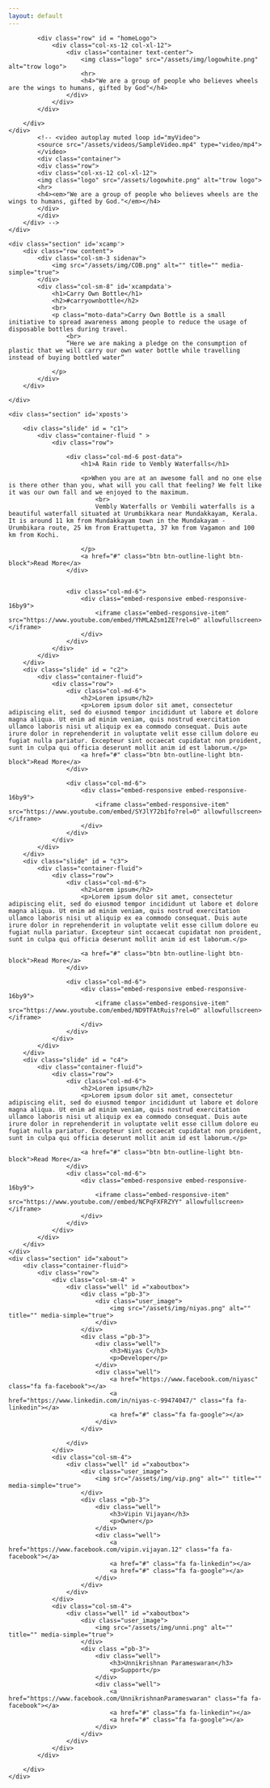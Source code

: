```yaml
---
layout: default
---
```

<div id="loader-container">
	<div class="loader"></div>
</div>
<div id="fullpage">
	<div class="section post-data">
		<div class = "overlayer" id="block2" style="width: 100%; height: 100%;" data-vide-bg="mp4: /assets/videos/cov, webm: /assets/videos/cov,poster: /assets/videos/cover"
		data-vide-options="position: 0% 50%">
		<div class="container-fluid"> 

			<div class="row" id = "homeLogo">
				<div class="col-xs-12 col-xl-12">
					<div class="container text-center">
						<img class="logo" src="/assets/img/logowhite.png" alt="trow logo">
						<hr>
						<h4>"We are a group of people who believes wheels are the wings to humans, gifted by God"</h4>
					</div>
				</div>
			</div>

		</div>
	</div>
			<!-- <video autoplay muted loop id="myVideo">
			<source src="/assets/videos/SampleVideo.mp4" type="video/mp4">
			</video>
			<div class="container">
			<div class="row">
			<div class="col-xs-12 col-xl-12">
			<img class="logo" src="/assets/logowhite.png" alt="trow logo">
			<hr>
			<h4><em>"We are a group of people who believes wheels are the wings to humans, gifted by God."</em></h4>
			</div>
			</div>
		</div> -->
	</div>

	<div class="section" id='xcamp'>
		<div class="row content">
			<div class="col-sm-3 sidenav">
				<img src="/assets/img/COB.png" alt="" title="" media-simple="true">
			</div>
			<div class="col-sm-8" id='xcampdata'>
				<h1>Carry Own Bottle</h1>   
				<h2>#carryownbottle</h2>     
				<br>
				<p class="moto-data">Carry Own Bottle is a small initiative to spread awareness among people to reduce the usage of disposable bottles during travel.
					<br>
					“Here we are making a pledge on the consumption of plastic that we will carry our own water bottle while travelling instead of buying bottled water”

				</p>
			</div>
		</div>

	</div>

	<div class="section" id='xposts'>

		<div class="slide" id = "c1">
			<div class="container-fluid " >
				<div class="row">

					<div class="col-md-6 post-data">
						<h1>A Rain ride to Vembly Waterfalls</h1>

						<p>When you are at an awesome fall and no one else is there other than you, what will you call that feeling? We felt like it was our own fall and we enjoyed to the maximum. 
							<br>
							Vembly Waterfalls or Vembili waterfalls is a beautiful waterfall situated at Urumbikkara near Mundakkayam, Kerala. It is around 11 km from Mundakkayam town in the Mundakayam - Urumbikara route, 25 km from Erattupetta, 37 km from Vagamon and 100 km from Kochi. 

						</p>
						<a href="#" class="btn btn-outline-light btn-block">Read More</a>
					</div>


					<div class="col-md-6">
						<div class="embed-responsive embed-responsive-16by9">
							<iframe class="embed-responsive-item" src="https://www.youtube.com/embed/YhMLAZsm1ZE?rel=0" allowfullscreen></iframe>
						</div>
					</div>
				</div>
			</div>
		</div>
		<div class="slide" id = "c2">
			<div class="container-fluid">
				<div class="row">
					<div class="col-md-6">
						<h2>Lorem ipsum</h2>
						<p>Lorem ipsum dolor sit amet, consectetur adipiscing elit, sed do eiusmod tempor incididunt ut labore et dolore magna aliqua. Ut enim ad minim veniam, quis nostrud exercitation ullamco laboris nisi ut aliquip ex ea commodo consequat. Duis aute irure dolor in reprehenderit in voluptate velit esse cillum dolore eu fugiat nulla pariatur. Excepteur sint occaecat cupidatat non proident, sunt in culpa qui officia deserunt mollit anim id est laborum.</p>
						<a href="#" class="btn btn-outline-light btn-block">Read More</a>
					</div>

					<div class="col-md-6">
						<div class="embed-responsive embed-responsive-16by9">
							<iframe class="embed-responsive-item" src="https://www.youtube.com/embed/SYJlY72b1fo?rel=0" allowfullscreen></iframe>
						</div>
					</div>
				</div>
			</div>
		</div>
		<div class="slide" id = "c3">
			<div class="container-fluid">
				<div class="row">
					<div class="col-md-6">
						<h2>Lorem ipsum</h2>
						<p>Lorem ipsum dolor sit amet, consectetur adipiscing elit, sed do eiusmod tempor incididunt ut labore et dolore magna aliqua. Ut enim ad minim veniam, quis nostrud exercitation ullamco laboris nisi ut aliquip ex ea commodo consequat. Duis aute irure dolor in reprehenderit in voluptate velit esse cillum dolore eu fugiat nulla pariatur. Excepteur sint occaecat cupidatat non proident, sunt in culpa qui officia deserunt mollit anim id est laborum.</p>

						<a href="#" class="btn btn-outline-light btn-block">Read More</a>
					</div>

					<div class="col-md-6">
						<div class="embed-responsive embed-responsive-16by9">
							<iframe class="embed-responsive-item" src="https://www.youtube.com/embed/ND9TFAtRuis?rel=0" allowfullscreen></iframe>
						</div>
					</div>
				</div>
			</div>
		</div>
		<div class="slide" id = "c4">
			<div class="container-fluid">
				<div class="row">
					<div class="col-md-6">
						<h2>Lorem ipsum</h2>
						<p>Lorem ipsum dolor sit amet, consectetur adipiscing elit, sed do eiusmod tempor incididunt ut labore et dolore magna aliqua. Ut enim ad minim veniam, quis nostrud exercitation ullamco laboris nisi ut aliquip ex ea commodo consequat. Duis aute irure dolor in reprehenderit in voluptate velit esse cillum dolore eu fugiat nulla pariatur. Excepteur sint occaecat cupidatat non proident, sunt in culpa qui officia deserunt mollit anim id est laborum.</p>

						<a href="#" class="btn btn-outline-light btn-block">Read More</a>
					</div>
					<div class="col-md-6">
						<div class="embed-responsive embed-responsive-16by9">
							<iframe class="embed-responsive-item" src="https://www.youtube.com//embed/NCPqFXFRZYY" allowfullscreen></iframe>
						</div>
					</div>
				</div>
			</div>
		</div>
	</div>
	<div class="section" id="xabout">
		<div class="container-fluid"> 
			<div class="row">
				<div class="col-sm-4" >
					<div class="well" id ="xaboutbox">
						<div class ="pb-3">
							<div class="user_image">
								<img src="/assets/img/niyas.png" alt="" title="" media-simple="true">
							</div>
						</div>
						<div class ="pb-3">
							<div class="well">
								<h3>Niyas C</h3>
								<p>Developer</p>
							</div>
							<div class="well">
								<a href="https://www.facebook.com/niyasc" class="fa fa-facebook"></a>
								<a href="https://www.linkedin.com/in/niyas-c-99474047/" class="fa fa-linkedin"></a>
								<a href="#" class="fa fa-google"></a>
							</div>
						</div>

					</div>
				</div>
				<div class="col-sm-4"> 
					<div class="well" id ="xaboutbox">
						<div class="user_image">
							<img src="/assets/img/vip.png" alt="" title="" media-simple="true">
						</div>
						<div class ="pb-3">
							<div class="well">
								<h3>Vipin Vijayan</h3>
								<p>Owner</p>
							</div>
							<div class="well">
								<a href="https://www.facebook.com/vipin.vijayan.12" class="fa fa-facebook"></a>
								<a href="#" class="fa fa-linkedin"></a>
								<a href="#" class="fa fa-google"></a>
							</div>
						</div>
					</div>  
				</div>
				<div class="col-sm-4"> 
					<div class="well" id ="xaboutbox">
						<div class="user_image">
							<img src="/assets/img/unni.png" alt="" title="" media-simple="true">
						</div>
						<div class ="pb-3">
							<div class="well">
								<h3>Unnikrishnan Parameswaran</h3>
								<p>Support</p>
							</div>
							<div class="well">
								<a href="https://www.facebook.com/UnnikrishnanParameswaran" class="fa fa-facebook"></a>
								<a href="#" class="fa fa-linkedin"></a>
								<a href="#" class="fa fa-google"></a>
							</div>
						</div>
					</div>
				</div>
			</div>

		</div>
	</div>
</div>